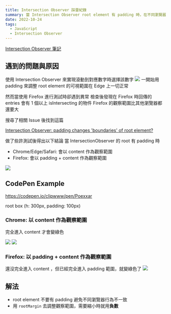```yaml
---
title: Intersection Observer 踩雷紀錄
summary: 當 Intersection Observer root element 有 padding 時，在不同瀏覽器上觀察範圍會有預期外的行為
date: 2022-10-24
tags: 
  - JavaScript
  - Intersection Observer
---
```


[Intersection Observer 筆記](../2021/2021-09-23-Intersection-observer.md)

## 遇到的問題與原因

使用 Intersection Observer 來實現滾動到對應數字時選擇該數字
![](https://i.imgur.com/V9bH6Pb.png)
一開始用 padding 來調整 root element 的可視範圍在 Edge 上一切正常

然而當使用 Firefox 進行測試時卻遇到異常
檢查後發現在 Firefox 時回傳的 entries 會有 1 個以上 isIntersecting 的物件
Firefox 的觀察範圍比其他瀏覽器都還要大

搜尋了相關 Issue 後找到這篇

[Intersection Observer: padding changes 'boundaries' of root element?](https://stackoverflow.com/questions/71283704/intersection-observer-padding-changes-boundaries-of-root-element)

做了些許測試後得出以下結論
當 IntersectionObserver 的 root 有 padding 時
- Chrome/Edge/Safari: 會以 content 作為觀察範圍
- Firefox: 會以 padding + content 作為觀察範圍

<img class="bg-white p-2" src="https://i.imgur.com/C7b6aLM.png" />


## CodePen Example
https://codepen.io/clipwww/pen/Poexxar

root box (h: 300px, padding: 100px)

### Chrome: 以 content 作為觀察範圍
完全進入 content 才會變綠色

<div class="flex items-center">
<img class="w-1/2" src="https://i.imgur.com/NlCTsVv.png" />
<img class="w-1/2" src="https://i.imgur.com/L487l7i.png" />
</div>

### Firefox: 以 padding + content 作為觀察範圍
還沒完全進入 content ，但已經完全進入 padding 範圍，就變綠色了
![](https://i.imgur.com/FJ7Z8se.png)


## 解法

- root element 不要有 padding 避免不同瀏覽器行為不一致
- 用 `rootMargin` 去調整觀察範圍，需要縮小時就用**負數**